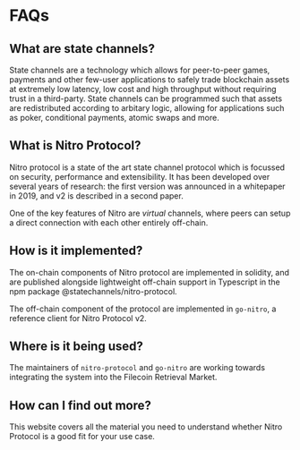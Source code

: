 # FAQs

## What are state channels?

State channels are a technology which allows for peer-to-peer games, payments and other few-user applications to safely trade blockchain assets at extremely low latency, low cost and high throughput without requiring trust in a third-party. State channels can be programmed such that assets are redistributed according to arbitary logic, allowing for applications such as poker, conditional payments, atomic swaps and more.

## What is Nitro Protocol?

Nitro protocol is a state of the art state channel protocol which is focussed on security, performance and extensibility. It has been developed over several years of research: the first version was announced in a whitepaper in 2019, and v2 is described in a second paper.

One of the key features of Nitro are _virtual_ channels, where peers can setup a direct connection with each other entirely off-chain.

## How is it implemented?

The on-chain components of Nitro protocol are implemented in solidity, and are published alongside lightweight off-chain support in Typescript in the npm package @statechannels/nitro-protocol.

The off-chain component of the protocol are implemented in `go-nitro`, a reference client for Nitro Protocol v2.

## Where is it being used?

The maintainers of `nitro-protocol` and `go-nitro` are working towards integrating the system into the Filecoin Retrieval Market.

## How can I find out more?

This website covers all the material you need to understand whether Nitro Protocol is a good fit for your use case.
